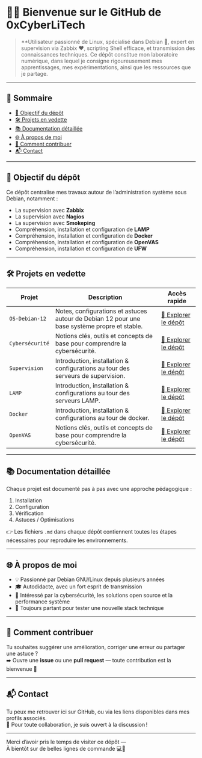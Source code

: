 # 👨‍💻 Bienvenue sur le GitHub de 0xCyberLiTech

> **Utilisateur passionné de Linux, spécialisé dans Debian 🐧, expert en supervision via Zabbix ❤️, scripting Shell efficace, et transmission des connaissances techniques.
> Ce dépôt constitue mon laboratoire numérique, dans lequel je consigne rigoureusement mes apprentissages, mes expérimentations, ainsi que les ressources que je partage.

---

## 🧭 Sommaire

- [🎯 Objectif du dépôt](#-objectif-du-dépôt)
- [🛠️ Projets en vedette](#️-projets-en-vedette)
- [📚 Documentation détaillée](#-documentation-détaillée)
- [🌐 À propos de moi](#-à-propos-de-moi)
- [🤝 Comment contribuer](#-comment-contribuer)
- [📬 Contact](#-contact)

---

## 🎯 Objectif du dépôt

Ce dépôt centralise mes travaux autour de l’administration système sous Debian, notamment :

- La supervision avec **Zabbix**
- La supervision avec **Nagios**
- La supervision avec **Smokeping**
- Compréhension, installation et configuration de **LAMP**
- Compréhension, installation et configuration de **Docker**
- Compréhension, installation et configuration de **OpenVAS**
- Compréhension, installation et configuration de **UFW**

---

## 🛠️ Projets en vedette

| Projet           | Description                                                                                   | Accès rapide |
|------------------|-----------------------------------------------------------------------------------------------|--------------|
| `OS-Debian-12`    | Notes, configurations et astuces autour de Debian 12 pour une base système propre et stable. | [📁 Explorer le dépôt](https://github.com/0xCyberLiTech/OS-Debian-12) |
| `Cybersécurité`   | Notions clés, outils et concepts de base pour comprendre la cybersécurité.                    | [📁 Explorer le dépôt](https://github.com/0xCyberLiTech/Cybersecurite) |
| `Supervision`    | Introduction, installation & configurations au tour des serveurs de supervision. | [📁 Explorer le dépôt](https://github.com/0xCyberLiTech/Supervision) |
| `LAMP`   | Introduction, installation & configurations au tour des serveurs LAMP.                    | [📁 Explorer le dépôt](https://github.com/0xCyberLiTech/Apache2) |
| `Docker`    | Introduction, installation & configurations au tour de docker. | [📁 Explorer le dépôt](https://github.com/0xCyberLiTech/Docker) |
| `OpenVAS`   | Notions clés, outils et concepts de base pour comprendre la cybersécurité.                    | [📁 Explorer le dépôt]() |

---

## 📚 Documentation détaillée

Chaque projet est documenté pas à pas avec une approche pédagogique :

1. Installation
2. Configuration
3. Vérification
4. Astuces / Optimisations

👉 Les fichiers `.md` dans chaque dépôt contiennent toutes les étapes nécessaires pour reproduire les environnements.

---

## 🌐 À propos de moi

- 💡 Passionné par Debian GNU/Linux depuis plusieurs années
- 🎓 Autodidacte, avec un fort esprit de transmission
- 🔐 Intéressé par la cybersécurité, les solutions open source et la performance système
- 🧪 Toujours partant pour tester une nouvelle stack technique

---

## 🤝 Comment contribuer

Tu souhaites suggérer une amélioration, corriger une erreur ou partager une astuce ?  
➡️ Ouvre une **issue** ou une **pull request** — toute contribution est la bienvenue 🙌

---

## 📬 Contact

Tu peux me retrouver ici sur GitHub, ou via les liens disponibles dans mes profils associés.  
📩 Pour toute collaboration, je suis ouvert à la discussion !

---

Merci d’avoir pris le temps de visiter ce dépôt —  
À bientôt sur de belles lignes de commande 💻🚀

